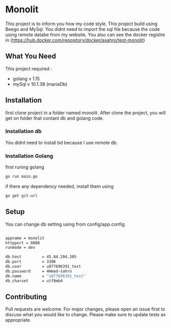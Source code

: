 # Monolit

This project is to inform you how my code style. This project build using Beego and MySql. You didnt need to import the sql file because the code using remote databe from my website. You also can see the docker registre in (https://hub.docker.com/repository/docker/asahro/test-monolit)

## What You Need

This project required :
- golang v 1.15
- mySql v 10.1.38 (mariaDb)

## Installation

first clone project in a folder named monolit. 
After clone the project, you will get on folder that contant db and golang code.

### Installation db

You didnt need to install bd because I use remote db.

### Installation Golang 

first runing golang  

```bash
go run main.go
```

if there any dependency needed, install them using

```bash
go get git-url
```

## Setup

You can change db setting using from config/app.config
```bash

appname = monolit
httpport = 8080
runmode = dev

db.host         = 45.84.204.205
db.port         = 3306
db.user         = u877696391_test
db.password     = 4Hmad-sahro
db.name         = "u877696391_test"
db.charset      = utf8mb4
```

## Contributing
Pull requests are welcome. For major changes, please open an issue first to discuss what you would like to change.
Please make sure to update tests as appropriate.
